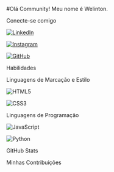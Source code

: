 #Olá Community! Meu nome é Welinton.

Conecte-se comigo

[![LinkedIn](https://img.shields.io/badge/LinkedIn-0077B5?style=for-the-badge&logo=linkedin&logoColor=white)](https://www.linkedin.com/in/welinton-s-91675361/)

[![Instagram](https://img.shields.io/badge/-Instagram-%23E4405F?style=for-the-badge&logo=instagram&logoColor=white)](https://www.instagram.com/welintonschneider/)

[![GitHub](https://img.shields.io/badge/GitHub-100000?style=for-the-badge&logo=github&logoColor=white)](https://github.com/schnanet)

Habilidades

Linguagens de Marcação e Estilo

![HTML5](https://img.shields.io/badge/HTML5-E34F26?style=for-the-badge&logo=html5&logoColor=white)

![CSS3](https://img.shields.io/badge/CSS3-1572B6?style=for-the-badge&logo=css3&logoColor=white)

Linguagens de Programação

![JavaScript](https://img.shields.io/badge/JavaScript-F7DF1E?style=for-the-badge&logo=javascript&logoColor=black)

![Python](https://img.shields.io/badge/python-3670A0?style=for-the-badge&logo=python&logoColor=ffdd54)

GitHub Stats

Minhas Contribuições